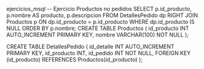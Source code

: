  ejercicios_msql
-- Ejercicio Productos no pedidos
SELECT 
    p.id_producto,
    p.nombre AS producto,
    p.descripcion
FROM 
    DetallesPedido dp
RIGHT JOIN 
    Productos p ON dp.id_producto = p.id_producto
WHERE 
    dp.id_producto IS NULL
ORDER BY 
    p.nombre;
CREATE TABLE Productos (
    id_producto INT AUTO_INCREMENT PRIMARY KEY,
    nombre VARCHAR(100) NOT NULL
);

CREATE TABLE DetallesPedido (
    id_detalle INT AUTO_INCREMENT PRIMARY KEY,
    id_producto INT,
    id_pedido INT NOT NULL,
    FOREIGN KEY (id_producto) REFERENCES Productos(id_producto)
);